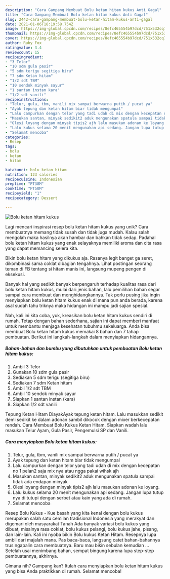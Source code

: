 ```yaml
---
description: "Cara Gampang Membuat Bolu ketan hitam kukus Anti Gagal"
title: "Cara Gampang Membuat Bolu ketan hitam kukus Anti Gagal"
slug: 2442-cara-gampang-membuat-bolu-ketan-hitam-kukus-anti-gagal
date: 2021-01-06T18:19:58.754Z
image: https://img-global.cpcdn.com/recipes/8efc465554b97dcd/751x532cq70/bolu-ketan-hitam-kukus-foto-resep-utama.jpg
thumbnail: https://img-global.cpcdn.com/recipes/8efc465554b97dcd/751x532cq70/bolu-ketan-hitam-kukus-foto-resep-utama.jpg
cover: https://img-global.cpcdn.com/recipes/8efc465554b97dcd/751x532cq70/bolu-ketan-hitam-kukus-foto-resep-utama.jpg
author: Ruby Fox
ratingvalue: 3.4
reviewcount: 15
recipeingredient:
- "3 Telor"
- "10 sdm gula pasir"
- "5 sdm terigu segitiga biru"
- "7 sdm Ketan hitam"
- "1/2 sdt TBM"
- "10 sendok minyak sayur"
- "1 santan instan kara"
- "1/2 sdt vanili"
recipeinstructions:
- "Telur, gula, tbm, vanili mix sampai berwarna putih / pucat ya"
- "Ayak tepung dan ketan hitam biar tidak mengumpal"
- "Lalu campurkan dengan telor yang tadi udah di mix dengan kecepatan no 1 pelan2 saja mix nya atau ngga pakai wihsk ajh"
- "Masukan santan, minyak sedikit2 aduk mengunakan spatula sampai tidak ada endapan minyak"
- "Olesi loyang dengan minyak tipis2 ajh lalu masukan adonan ke loyang."
- "Lalu kukus selama 20 menit mengunakan api sedang. Jangan lupa tutup nya di tutupi dengan serbet atau kain yang ada di rumah."
- "Selamat mencoba"
categories:
- Resep
tags:
- bolu
- ketan
- hitam

katakunci: bolu ketan hitam 
nutrition: 123 calories
recipecuisine: Indonesian
preptime: "PT38M"
cooktime: "PT50M"
recipeyield: "1"
recipecategory: Dessert

---
```



![Bolu ketan hitam kukus](https://img-global.cpcdn.com/recipes/8efc465554b97dcd/751x532cq70/bolu-ketan-hitam-kukus-foto-resep-utama.jpg)

Lagi mencari inspirasi resep bolu ketan hitam kukus yang unik? Cara membuatnya memang tidak susah dan tidak juga mudah. Kalau salah mengolah maka hasilnya akan hambar dan bahkan tidak sedap. Padahal bolu ketan hitam kukus yang enak selayaknya memiliki aroma dan cita rasa yang dapat memancing selera kita.

Bikin bolu ketan hitam yang dikukus aja. Rasanya legit banget ga seret, dikombinasi sama coklat dibagian tengahnya. Lihat postingan seorang teman di FB tentang si hitam manis ini, langsung mupeng pengen di eksekusi.

Banyak hal yang sedikit banyak berpengaruh terhadap kualitas rasa dari bolu ketan hitam kukus, mulai dari jenis bahan, lalu pemilihan bahan segar sampai cara membuat dan menghidangkannya. Tak perlu pusing jika ingin menyiapkan bolu ketan hitam kukus enak di mana pun anda berada, karena asal sudah tahu triknya maka hidangan ini mampu jadi sajian spesial.


Nah, kali ini kita coba, yuk, kreasikan bolu ketan hitam kukus sendiri di rumah. Tetap dengan bahan sederhana, sajian ini dapat memberi manfaat untuk membantu menjaga kesehatan tubuhmu sekeluarga. Anda bisa membuat Bolu ketan hitam kukus memakai 8 bahan dan 7 tahap pembuatan. Berikut ini langkah-langkah dalam menyiapkan hidangannya.

<!--inarticleads1-->

##### Bahan-bahan dan bumbu yang dibutuhkan untuk pembuatan Bolu ketan hitam kukus:

1. Ambil 3 Telor
1. Gunakan 10 sdm gula pasir
1. Sediakan 5 sdm terigu (segitiga biru)
1. Sediakan 7 sdm Ketan hitam
1. Ambil 1/2 sdt TBM
1. Ambil 10 sendok minyak sayur
1. Siapkan 1 santan instan (kara)
1. Siapkan 1/2 sdt vanili


Tepung Ketan Hitam DiayakAyak tepung ketan hitam. Lalu masukkan sedikit demi sedikit ke dalam adonan sambil dikocok dengan mixer berkecepatan rendah. Cara Membuat Bolu Kukus Ketan Hitam. Siapkan wadah lalu masukan Telur Ayam, Gula Pasir, Pengemulsi SP dan Vanili. 

<!--inarticleads2-->

##### Cara menyiapkan Bolu ketan hitam kukus:

1. Telur, gula, tbm, vanili mix sampai berwarna putih / pucat ya
1. Ayak tepung dan ketan hitam biar tidak mengumpal
1. Lalu campurkan dengan telor yang tadi udah di mix dengan kecepatan no 1 pelan2 saja mix nya atau ngga pakai wihsk ajh
1. Masukan santan, minyak sedikit2 aduk mengunakan spatula sampai tidak ada endapan minyak
1. Olesi loyang dengan minyak tipis2 ajh lalu masukan adonan ke loyang.
1. Lalu kukus selama 20 menit mengunakan api sedang. Jangan lupa tutup nya di tutupi dengan serbet atau kain yang ada di rumah.
1. Selamat mencoba


Resep Bolu Kukus - Kue basah yang kita kenal dengan bolu kukus merupakan salah satu cemilan tradisional Indonesia yang merakyat dan digemari oleh masyarakat Tanah Ada banyak variasi bolu kukus yang dibuat, misalnya rasa coklat, bolu kukus pelangi, bolu kukus jahe, pisang, dan lain-lain. Kali ini nyoba bikin Bolu kukus Ketan Hitam. Resepnya lupa ambil dari majalah mana. Pas baca-baca, langsung catet bahan-bahannya trus ngapalin cara membuatnya. Baru mau bikin sebulan kemudian … Setelah usai menimbang bahan, sempat bingung karena lupa step-step pembuatannya, akhirnya. 

Gimana nih? Gampang kan? Itulah cara menyiapkan bolu ketan hitam kukus yang bisa Anda praktikkan di rumah. Selamat mencoba!

